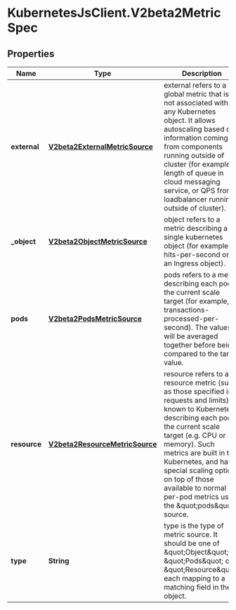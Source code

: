 # KubernetesJsClient.V2beta2MetricSpec

## Properties
Name | Type | Description | Notes
------------ | ------------- | ------------- | -------------
**external** | [**V2beta2ExternalMetricSource**](V2beta2ExternalMetricSource.md) | external refers to a global metric that is not associated with any Kubernetes object. It allows autoscaling based on information coming from components running outside of cluster (for example length of queue in cloud messaging service, or QPS from loadbalancer running outside of cluster). | [optional] 
**_object** | [**V2beta2ObjectMetricSource**](V2beta2ObjectMetricSource.md) | object refers to a metric describing a single kubernetes object (for example, hits-per-second on an Ingress object). | [optional] 
**pods** | [**V2beta2PodsMetricSource**](V2beta2PodsMetricSource.md) | pods refers to a metric describing each pod in the current scale target (for example, transactions-processed-per-second).  The values will be averaged together before being compared to the target value. | [optional] 
**resource** | [**V2beta2ResourceMetricSource**](V2beta2ResourceMetricSource.md) | resource refers to a resource metric (such as those specified in requests and limits) known to Kubernetes describing each pod in the current scale target (e.g. CPU or memory). Such metrics are built in to Kubernetes, and have special scaling options on top of those available to normal per-pod metrics using the \&quot;pods\&quot; source. | [optional] 
**type** | **String** | type is the type of metric source.  It should be one of \&quot;Object\&quot;, \&quot;Pods\&quot; or \&quot;Resource\&quot;, each mapping to a matching field in the object. | 



